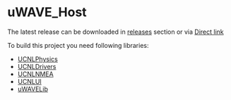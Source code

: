 # uWAVE_Host

The latest release can be downloaded in [releases](https://github.com/ucnl/uWAVE_Host/releases) section or via [Direct link](https://api.github.com/repos/ucnl/uWAVE_Host/zipball)

To build this project you need following libraries:  
* [UCNLPhysics](https://github.com/ucnl/UCNLPhysics)
* [UCNLDrivers](https://github.com/ucnl/UCNLDrivers)
* [UCNLNMEA](https://github.com/ucnl/UCNLNMEA)
* [UCNLUI](https://github.com/ucnl/UCNLUI)
* [uWAVELib](https://github.com/ucnl/uWAVELib)

